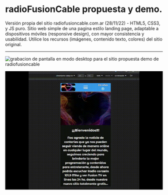 # radioFusionCable propuesta y demo.
 Versión propia del sitio radiofusioncable.com.ar (28/11/22) - HTML5, CSS3, y JS puro. Sitio web simple de una pagina estilo landing page, adaptable a dispositivos móviles (responsive design), con mayor consistencia y usabilidad. Utilice los recursos (imágenes, contenido texto, colores) del sitio original.
 
 ---
 
 ![grabacion de pantalla en modo desktop para el sitio propuesta demo de radiofusioncable](media/final_desktop.gif)
 
 ![grabacion de pantalla en modo movil para el sitio propuesta demo de radiofusioncable](media/final_phone.gif)
